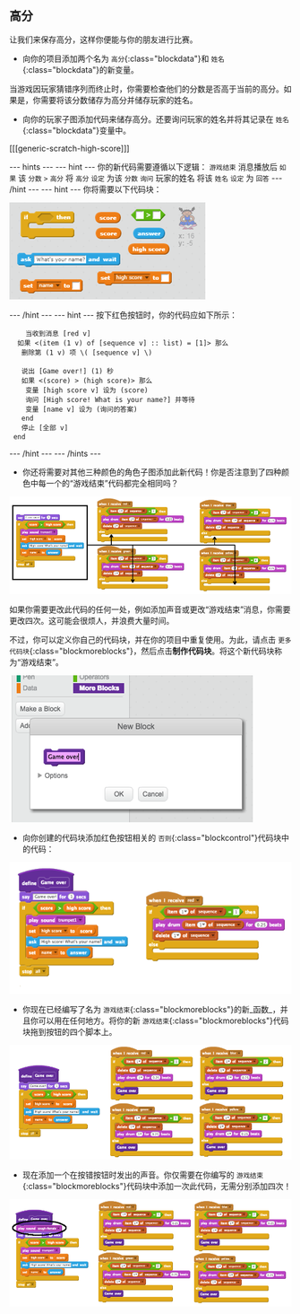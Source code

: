 ## 高分

让我们来保存高分，这样你便能与你的朋友进行比赛。

+ 向你的项目添加两个名为 `高分`{:class="blockdata"}和 `姓名`{:class="blockdata"}的新变量。

当游戏因玩家猜错序列而终止时，你需要检查他们的分数是否高于当前的高分。如果是，你需要将该分数储存为高分并储存玩家的姓名。

+ 向你的玩家子图添加代码来储存高分。还要询问玩家的姓名并将其记录在 `姓名`{:class="blockdata"}变量中。

[[[generic-scratch-high-score]]]

--- hints ---
--- hint ---
你的新代码需要遵循以下逻辑：
`游戏结束` 消息播放后
`如果` 该 `分数` `>` `高分`
将 `高分` `设定` 为该 `分数`
`询问` 玩家的姓名
将该 `姓名` `设定` 为 `回答`
--- /hint ---
--- hint ---
你将需要以下代码块：

![Hint for high score](images/hint-high-score.png)

--- /hint ---
--- hint ---
按下红色按钮时，你的代码应如下所示：

```blocks
	当收到消息 [red v]
  如果 <(item (1 v) of [sequence v] :: list) = [1]> 那么 
   删除第 (1 v) 项 \( [sequence v] \)

   说出 [Game over!] (1) 秒
   如果 <(score) > (high score)> 那么 
    变量 [high score v] 设为 (score)
    询问 [High score! What is your name?] 并等待
    变量 [name v] 设为 (询问的答案)
   end
   停止 [全部 v]
 end
```
--- /hint ---
--- /hints ---

+ 你还将需要对其他三种颜色的角色子图添加此新代码！你是否注意到了四种颜色中每一个的“游戏结束”代码都完全相同吗？

![screenshot](images/colour-same.png)

如果你需要更改此代码的任何一处，例如添加声音或更改“游戏结束”消息，你需要更改四次。这可能会很烦人，并浪费大量时间。

不过，你可以定义你自己的代码块，并在你的项目中重复使用。为此，请点击 `更多代码块`{:class="blockmoreblocks"}，然后点击**制作代码块**。将这个新代码块称为“游戏结束”。

![screenshot](images/colour-more.png)

+ 向你创建的代码块添加红色按钮相关的 `否则`{:class="blockcontrol"}代码块中的代码：

![screenshot](images/colour-make-block.png)

+ 你现在已经编写了名为 `游戏结束`{:class="blockmoreblocks"}的新_函数_，并且你可以用在任何地方。将你的新 `游戏结束`{:class="blockmoreblocks"}代码块拖到按钮的四个脚本上。

![screenshot](images/colour-use-block.png)

+ 现在添加一个在按错按钮时发出的声音。你仅需要在你编写的 `游戏结束`{:class="blockmoreblocks"}代码块中添加一次此代码，无需分别添加四次！

![screenshot](images/colour-cough.png)
